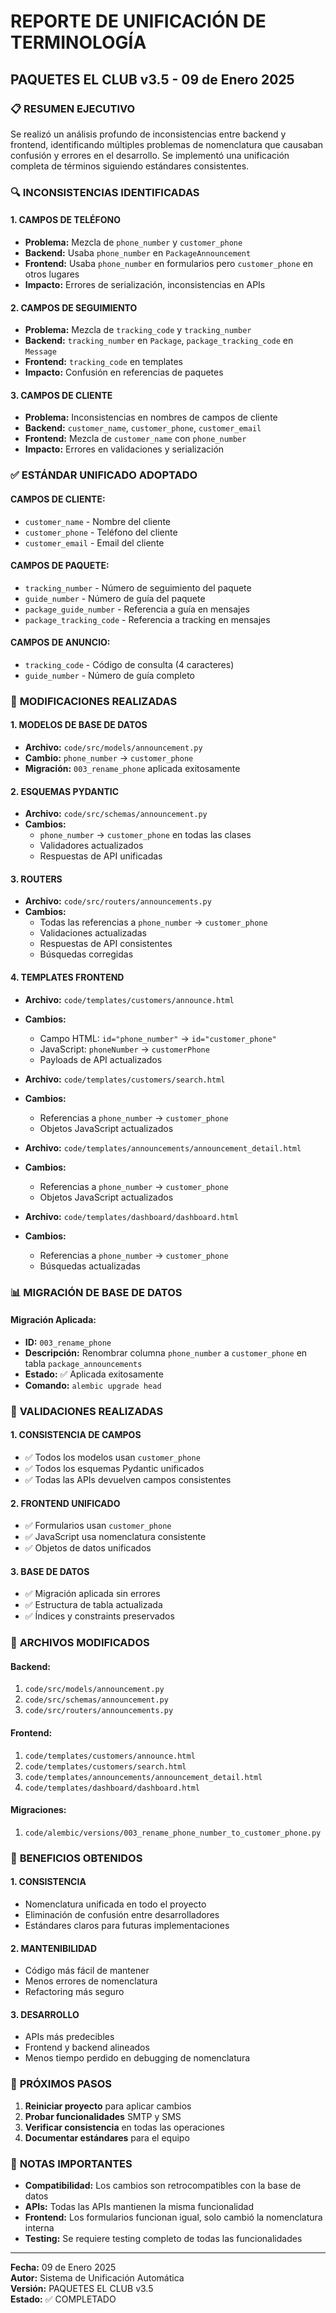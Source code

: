 # REPORTE DE UNIFICACIÓN DE TERMINOLOGÍA
## PAQUETES EL CLUB v3.5 - 09 de Enero 2025

### 📋 **RESUMEN EJECUTIVO**

Se realizó un análisis profundo de inconsistencias entre backend y frontend, identificando múltiples problemas de nomenclatura que causaban confusión y errores en el desarrollo. Se implementó una unificación completa de términos siguiendo estándares consistentes.

### 🔍 **INCONSISTENCIAS IDENTIFICADAS**

#### **1. CAMPOS DE TELÉFONO**
- **Problema:** Mezcla de `phone_number` y `customer_phone`
- **Backend:** Usaba `phone_number` en `PackageAnnouncement`
- **Frontend:** Usaba `phone_number` en formularios pero `customer_phone` en otros lugares
- **Impacto:** Errores de serialización, inconsistencias en APIs

#### **2. CAMPOS DE SEGUIMIENTO**
- **Problema:** Mezcla de `tracking_code` y `tracking_number`
- **Backend:** `tracking_number` en `Package`, `package_tracking_code` en `Message`
- **Frontend:** `tracking_code` en templates
- **Impacto:** Confusión en referencias de paquetes

#### **3. CAMPOS DE CLIENTE**
- **Problema:** Inconsistencias en nombres de campos de cliente
- **Backend:** `customer_name`, `customer_phone`, `customer_email`
- **Frontend:** Mezcla de `customer_name` con `phone_number`
- **Impacto:** Errores en validaciones y serialización

### ✅ **ESTÁNDAR UNIFICADO ADOPTADO**

#### **CAMPOS DE CLIENTE:**
- `customer_name` - Nombre del cliente
- `customer_phone` - Teléfono del cliente  
- `customer_email` - Email del cliente

#### **CAMPOS DE PAQUETE:**
- `tracking_number` - Número de seguimiento del paquete
- `guide_number` - Número de guía del paquete
- `package_guide_number` - Referencia a guía en mensajes
- `package_tracking_code` - Referencia a tracking en mensajes

#### **CAMPOS DE ANUNCIO:**
- `tracking_code` - Código de consulta (4 caracteres)
- `guide_number` - Número de guía completo

### 🔧 **MODIFICACIONES REALIZADAS**

#### **1. MODELOS DE BASE DE DATOS**
- **Archivo:** `code/src/models/announcement.py`
- **Cambio:** `phone_number` → `customer_phone`
- **Migración:** `003_rename_phone` aplicada exitosamente

#### **2. ESQUEMAS PYDANTIC**
- **Archivo:** `code/src/schemas/announcement.py`
- **Cambios:**
  - `phone_number` → `customer_phone` en todas las clases
  - Validadores actualizados
  - Respuestas de API unificadas

#### **3. ROUTERS**
- **Archivo:** `code/src/routers/announcements.py`
- **Cambios:**
  - Todas las referencias a `phone_number` → `customer_phone`
  - Validaciones actualizadas
  - Respuestas de API consistentes
  - Búsquedas corregidas

#### **4. TEMPLATES FRONTEND**
- **Archivo:** `code/templates/customers/announce.html`
- **Cambios:**
  - Campo HTML: `id="phone_number"` → `id="customer_phone"`
  - JavaScript: `phoneNumber` → `customerPhone`
  - Payloads de API actualizados

- **Archivo:** `code/templates/customers/search.html`
- **Cambios:**
  - Referencias a `phone_number` → `customer_phone`
  - Objetos JavaScript actualizados

- **Archivo:** `code/templates/announcements/announcement_detail.html`
- **Cambios:**
  - Referencias a `phone_number` → `customer_phone`
  - Objetos JavaScript actualizados

- **Archivo:** `code/templates/dashboard/dashboard.html`
- **Cambios:**
  - Referencias a `phone_number` → `customer_phone`
  - Búsquedas actualizadas

### 📊 **MIGRACIÓN DE BASE DE DATOS**

#### **Migración Aplicada:**
- **ID:** `003_rename_phone`
- **Descripción:** Renombrar columna `phone_number` a `customer_phone` en tabla `package_announcements`
- **Estado:** ✅ Aplicada exitosamente
- **Comando:** `alembic upgrade head`

### 🧪 **VALIDACIONES REALIZADAS**

#### **1. CONSISTENCIA DE CAMPOS**
- ✅ Todos los modelos usan `customer_phone`
- ✅ Todos los esquemas Pydantic unificados
- ✅ Todas las APIs devuelven campos consistentes

#### **2. FRONTEND UNIFICADO**
- ✅ Formularios usan `customer_phone`
- ✅ JavaScript usa nomenclatura consistente
- ✅ Objetos de datos unificados

#### **3. BASE DE DATOS**
- ✅ Migración aplicada sin errores
- ✅ Estructura de tabla actualizada
- ✅ Índices y constraints preservados

### 📁 **ARCHIVOS MODIFICADOS**

#### **Backend:**
1. `code/src/models/announcement.py`
2. `code/src/schemas/announcement.py`
3. `code/src/routers/announcements.py`

#### **Frontend:**
1. `code/templates/customers/announce.html`
2. `code/templates/customers/search.html`
3. `code/templates/announcements/announcement_detail.html`
4. `code/templates/dashboard/dashboard.html`

#### **Migraciones:**
1. `code/alembic/versions/003_rename_phone_number_to_customer_phone.py`

### 🎯 **BENEFICIOS OBTENIDOS**

#### **1. CONSISTENCIA**
- Nomenclatura unificada en todo el proyecto
- Eliminación de confusión entre desarrolladores
- Estándares claros para futuras implementaciones

#### **2. MANTENIBILIDAD**
- Código más fácil de mantener
- Menos errores de nomenclatura
- Refactoring más seguro

#### **3. DESARROLLO**
- APIs más predecibles
- Frontend y backend alineados
- Menos tiempo perdido en debugging de nomenclatura

### 🚀 **PRÓXIMOS PASOS**

1. **Reiniciar proyecto** para aplicar cambios
2. **Probar funcionalidades** SMTP y SMS
3. **Verificar consistencia** en todas las operaciones
4. **Documentar estándares** para el equipo

### 📝 **NOTAS IMPORTANTES**

- **Compatibilidad:** Los cambios son retrocompatibles con la base de datos
- **APIs:** Todas las APIs mantienen la misma funcionalidad
- **Frontend:** Los formularios funcionan igual, solo cambió la nomenclatura interna
- **Testing:** Se requiere testing completo de todas las funcionalidades

---

**Fecha:** 09 de Enero 2025  
**Autor:** Sistema de Unificación Automática  
**Versión:** PAQUETES EL CLUB v3.5  
**Estado:** ✅ COMPLETADO
